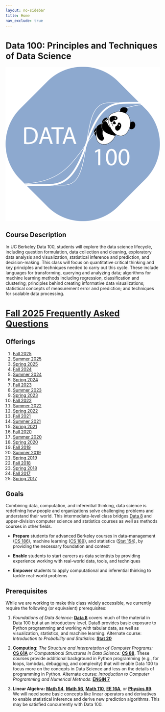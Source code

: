 ```yaml
---
layout: no-sidebar
title: Home
nav_exclude: true
---
```


# Data 100: Principles and Techniques of Data Science

<img src="panda-logo.png" alt="Data 100 Logo" class="centered-icon" />

## Course Description

In UC Berkeley Data 100, students will explore the data science lifecycle, including question formulation, data collection and cleaning, exploratory data analysis and visualization, statistical inference and prediction​, and decision-making.​ This class will focus on quantitative critical thinking​ and key principles and techniques needed to carry out this cycle. These include languages for transforming, querying and analyzing data; algorithms for machine learning methods including regression, classification and clustering; principles behind creating informative data visualizations; statistical concepts of measurement error and prediction; and techniques for scalable data processing.

# [Fall 2025 Frequently Asked Questions](faqs/fa25)

## Offerings
1. [Fall 2025](fa25)
1. [Summer 2025](su25)
1. [Spring 2025](sp25)
1. [Fall 2024](fa24)
1. [Summer 2024](su24)
1. [Spring 2024](sp24)
1. [Fall 2023](fa23)
1. [Summer 2023](su23)
1. [Spring 2023](sp23)
1. [Fall 2022](fa22)
1. [Summer 2022](su22)
1. [Spring 2022](sp22)
1. [Fall 2021](fa21)
1. [Summer 2021](su21)
1. [Spring 2021](sp21)
1. [Fall 2020](fa20)
1. [Summer 2020](su20)
1. [Spring 2020](sp20)
1. [Fall 2019](fa19)
1. [Summer 2019](su19)
1. [Spring 2019](sp19)
1. [Fall 2018](fa18)
1. [Spring 2018](sp18)
1. [Fall 2017](fa17)
1. [Spring 2017](sp17)

## Goals

Combining data, computation, and inferential thinking, data science is redefining how people and organizations solve challenging problems and understand their world.
This intermediate-level class bridges [Data 8](http://data8.org/) and upper-division computer science and statistics courses as well as methods courses in other fields.

- **Prepare** students for advanced Berkeley courses in data-management ([CS 186](http://www.cs186berkeley.net)), machine learning ([CS 189](https://people.eecs.berkeley.edu/~jrs/189/)), and statistics ([Stat 154](https://stat154.berkeley.edu/)), by providing the necessary foundation and context

- **Enable** students to start careers as data scientists by providing experience working with real-world data, tools, and techniques

- **Empower** students to apply computational and inferential thinking to tackle real-world problems

## Prerequisites

While we are working to make this class widely accessible, we currently require the following (or equivalent) prerequisites:

1. *Foundations of Data Science:* [**Data 8**](http://data8.org/) covers much of the material in Data 100 but at an introductory level. Data8 provides basic exposure to Python programming and working with tabular data, as well as visualization, statistics, and machine learning. Alternate course: *Introduction to Probability and Statistics:* [**Stat 20**](https://stat20.berkeley.edu/)

1. **Computing:** _The Structure and Interpretation of Computer Programs:_ [**CS 61A**](http://cs61a.org) or _Computational Structures in Data Science:_ [**CS 88**](http://cs88-website.github.io). These courses provide additional background in Python programming (e.g., for loops, lambdas, debugging, and complexity) that will enable Data 100 to focus more on the concepts in Data Science and less on the details of programming in Python. Alternate course: *Introduction to Computer Programming and Numerical Methods:* [**ENGIN 7**](https://undergraduate.catalog.berkeley.edu/courses/1066961)

1. **Linear Algebra:** [**Math 54**](https://math.berkeley.edu/courses/overview/lowerdivcourses/math54), [**Math 56**](https://math.berkeley.edu/courses/overview/lower-division-course-outlines/math-56), [**Math 110**](https://undergraduate.catalog.berkeley.edu/courses/1145111), [**EE 16A**](https://eecs16a.org/), or [**Physics 89**](https://undergraduate.catalog.berkeley.edu/courses/1184991). We will need some basic concepts like linear operators and derivatives to enable statistical inference and derive new prediction algorithms. This may be satisfied concurrently with Data 100.
